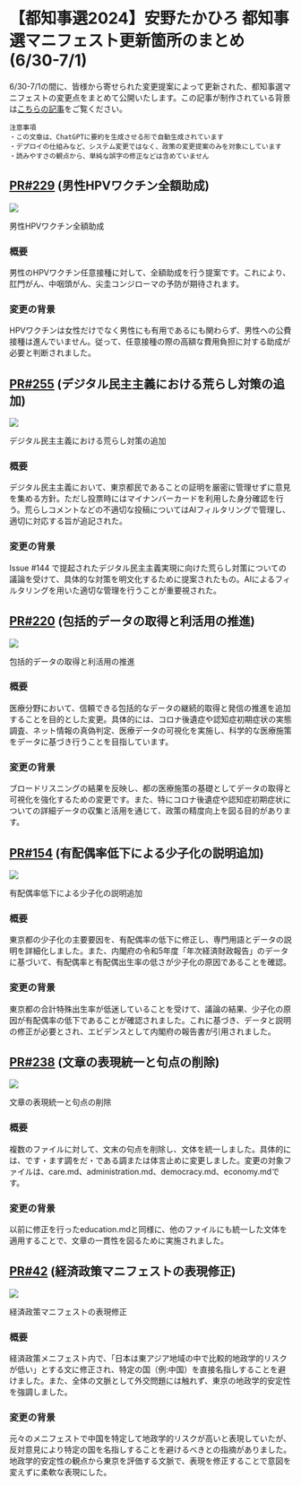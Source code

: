 # 【都知事選2024】安野たかひろ 都知事選マニフェスト更新箇所のまとめ(6/30-7/1)

6/30-7/1の間に、皆様から寄せられた変更提案によって更新された、都知事選マニフェストの変更点をまとめて公開いたします。この記事が制作されている背景は[こちらの記事](https://note.com/jujunjun110/n/n2f855e5a6cd8?magazine_key=m3060242bb916)をご覧ください。

```
注意事項
・この文章は、ChatGPTに要約を生成させる形で自動生成されています
・デプロイの仕組みなど、システム変更ではなく、政策の変更提案のみを対象にしています
・読みやすさの観点から、単純な誤字の修正などは含めていません
```

  

## [PR#229](https://github.com/takahiroanno2024/election2024/pull/229) (男性HPVワクチン全額助成)

![](https://assets.st-note.com/img/1719846041686-G4wwoYiwsD.png)

男性HPVワクチン全額助成

### 概要

男性のHPVワクチン任意接種に対して、全額助成を行う提案です。これにより、肛門がん、中咽頭がん、尖圭コンジローマの予防が期待されます。

### 変更の背景

HPVワクチンは女性だけでなく男性にも有用であるにも関わらず、男性への公費接種は進んでいません。従って、任意接種の際の高額な費用負担に対する助成が必要と判断されました。

## [PR#255](https://github.com/takahiroanno2024/election2024/pull/255) (デジタル民主主義における荒らし対策の追加)

![](https://assets.st-note.com/img/1719846075407-KGrsG8868e.png)

デジタル民主主義における荒らし対策の追加

### 概要

デジタル民主主義において、東京都民であることの証明を厳密に管理せずに意見を集める方針。ただし投票時にはマイナンバーカードを利用した身分確認を行う。荒らしコメントなどの不適切な投稿についてはAIフィルタリングで管理し、適切に対応する旨が追記された。

### 変更の背景

Issue #144 で提起されたデジタル民主主義実現に向けた荒らし対策についての議論を受けて、具体的な対策を明文化するために提案されたもの。AIによるフィルタリングを用いた適切な管理を行うことが重要視された。

## [PR#220](https://github.com/takahiroanno2024/election2024/pull/220) (包括的データの取得と利活用の推進)

![](https://assets.st-note.com/img/1719846090180-PXFBn7JSLT.png)

包括的データの取得と利活用の推進

### 概要

医療分野において、信頼できる包括的なデータの継続的取得と発信の推進を追加することを目的とした変更。具体的には、コロナ後遺症や認知症初期症状の実態調査、ネット情報の真偽判定、医療データの可視化を実施し、科学的な医療施策をデータに基づき行うことを目指しています。

### 変更の背景

ブロードリスニングの結果を反映し、都の医療施策の基礎としてデータの取得と可視化を強化するための変更です。また、特にコロナ後遺症や認知症初期症状についての詳細データの収集と活用を通じて、政策の精度向上を図る目的があります。

## [PR#154](https://github.com/takahiroanno2024/election2024/pull/154) (有配偶率低下による少子化の説明追加)

![](https://assets.st-note.com/img/1719846128207-HGCUrsDVbk.png)

有配偶率低下による少子化の説明追加

### 概要

東京都の少子化の主要要因を、有配偶率の低下に修正し、専門用語とデータの説明を詳細化しました。また、内閣府の令和5年度「年次経済財政報告」のデータに基づいて、有配偶率と有配偶出生率の低さが少子化の原因であることを確認。

### 変更の背景

東京都の合計特殊出生率が低迷していることを受けて、議論の結果、少子化の原因が有配偶率の低下であることが確認されました。これに基づき、データと説明の修正が必要とされ、エビデンスとして内閣府の報告書が引用されました。

## [PR#238](https://github.com/takahiroanno2024/election2024/pull/238) (文章の表現統一と句点の削除)

![](https://assets.st-note.com/img/1719846149761-WtA7HvLZyx.png)

文章の表現統一と句点の削除

### 概要

複数のファイルに対して、文末の句点を削除し、文体を統一しました。具体的には、です・ます調をだ・である調または体言止めに変更しました。変更の対象ファイルは、care.md、administration.md、democracy.md、economy.mdです。

### 変更の背景

以前に修正を行ったeducation.mdと同様に、他のファイルにも統一した文体を適用することで、文章の一貫性を図るために実施されました。

## [PR#42](https://github.com/takahiroanno2024/election2024/pull/42) (経済政策マニフェストの表現修正)

![](https://assets.st-note.com/img/1719846172755-e4sghXzatK.png)

経済政策マニフェストの表現修正

### 概要

経済政策メニフェスト内で、「日本は東アジア地域の中で比較的地政学的リスクが低い」とする文に修正され、特定の国（例:中国）を直接名指しすることを避けました。また、全体の文脈として外交問題には触れず、東京の地政学的安定性を強調しました。

### 変更の背景

元々のメニフェストで中国を特定して地政学的リスクが高いと表現していたが、反対意見により特定の国を名指しすることを避けるべきとの指摘がありました。地政学的安定性の観点から東京を評価する文脈で、表現を修正することで意図を変えずに柔軟な表現にした。